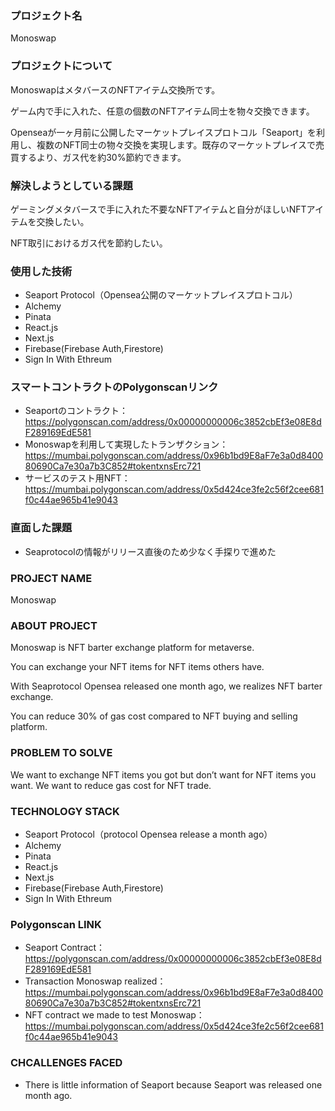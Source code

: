 ### プロジェクト名
Monoswap

### プロジェクトについて

MonoswapはメタバースのNFTアイテム交換所です。

ゲーム内で手に入れた、任意の個数のNFTアイテム同士を物々交換できます。

Openseaが一ヶ月前に公開したマーケットプレイスプロトコル「Seaport」を利用し、複数のNFT同士の物々交換を実現します。既存のマーケットプレイスで売買するより、ガス代を約30%節約できます。


### 解決しようとしている課題

ゲーミングメタバースで手に入れた不要なNFTアイテムと自分がほしいNFTアイテムを交換したい。

NFT取引におけるガス代を節約したい。


### 使用した技術
- Seaport Protocol（Opensea公開のマーケットプレイスプロトコル）
- Alchemy
- Pinata
- React.js
- Next.js
- Firebase(Firebase Auth,Firestore)
- Sign In With Ethreum


### スマートコントラクトのPolygonscanリンク
- Seaportのコントラクト：https://polygonscan.com/address/0x00000000006c3852cbEf3e08E8dF289169EdE581
- Monoswapを利用して実現したトランザクション：https://mumbai.polygonscan.com/address/0x96b1bd9E8aF7e3a0d840080690Ca7e30a7b3C852#tokentxnsErc721
- サービスのテスト用NFT：https://mumbai.polygonscan.com/address/0x5d424ce3fe2c56f2cee681f0c44ae965b41e9043


### 直面した課題
- Seaprotocolの情報がリリース直後のため少なく手探りで進めた




### PROJECT NAME
Monoswap


### ABOUT PROJECT
Monoswap is NFT barter exchange platform for metaverse.

You can exchange your NFT items for NFT items others have.

With Seaprotocol Opensea released one month ago, we realizes NFT barter exchange.

You can reduce 30% of gas cost  compared to NFT buying and selling platform.


### PROBLEM TO SOLVE

We want to exchange NFT items you got but don’t want for NFT items you want.
We want to reduce gas cost for NFT trade. 
  

### TECHNOLOGY STACK
- Seaport Protocol（protocol Opensea release a month ago）
- Alchemy
- Pinata
- React.js
- Next.js
- Firebase(Firebase Auth,Firestore)
- Sign In With Ethreum


### Polygonscan LINK
- Seaport Contract：https://polygonscan.com/address/0x00000000006c3852cbEf3e08E8dF289169EdE581
- Transaction Monoswap realized：https://mumbai.polygonscan.com/address/0x96b1bd9E8aF7e3a0d840080690Ca7e30a7b3C852#tokentxnsErc721
- NFT contract we made to test Monoswap：https://mumbai.polygonscan.com/address/0x5d424ce3fe2c56f2cee681f0c44ae965b41e9043


### CHCALLENGES FACED
- There is little information of Seaport because Seaport was released one month ago.

